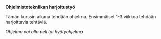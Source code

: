 **Ohjelmistotekniikan harjoitustyö**

Tämän kurssin aikana tehdään ohjelma.
Ensimmäiset 1-3 viikkoa tehdään harjoittavia tehtäviä.

*Ohjelma voi olla peli tai hyötyohjelma*

